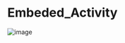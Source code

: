 # Embeded_Activity


![image](https://user-images.githubusercontent.com/67604549/116592315-7ff82480-a93d-11eb-80e8-c5e3c30da4ba.png)
